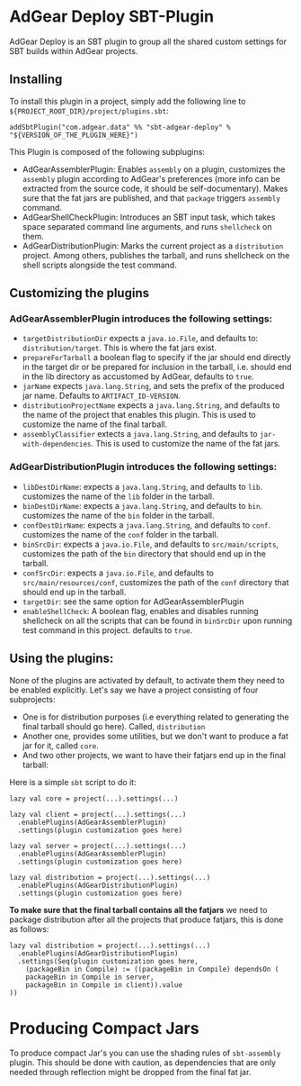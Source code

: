 # AdGear Deploy SBT-Plugin

AdGear Deploy is an SBT plugin to group all the shared custom settings for SBT
builds within AdGear projects.


## Installing

To install this plugin in a project, simply add the following line to
`${PROJECT_ROOT_DIR}/project/plugins.sbt`:

`addSbtPlugin("com.adgear.data" %% "sbt-adgear-deploy" % "${VERSION_OF_THE_PLUGIN_HERE}")`


This Plugin is composed of the following subplugins:

- AdGearAssemblerPlugin: Enables `assembly` on a plugin, customizes the
  `assembly` plugin according to AdGear's preferences (more info can be
  extracted from the source code, it should be self-documentary). Makes sure that
  the fat jars are published, and that `package` triggers `assembly` command.
- AdGearShellCheckPlugin: Introduces an SBT input task, which takes space separated
  command line arguments, and runs `shellcheck` on them.
- AdGearDistributionPlugin: Marks the current project as a `distribution` project.
  Among others, publishes the tarball, and runs shellcheck on the shell scripts
  alongside the test command.

## Customizing the plugins

### AdGearAssemblerPlugin introduces the following settings:

- `targetDistributionDir` expects a `java.io.File`, and defaults to:
  `distribution/target`. This is where the fat jars exist.
- `prepareForTarball` a boolean flag to specify if the jar should end directly in the
   target dir or be prepared for inclusion in the tarball, i.e. should end in the lib
   directory as accustomed by AdGear, defaults to `true`.
- `jarName` expects `java.lang.String`, and sets the prefix of the
   produced jar name. Defaults to `ARTIFACT_ID-VERSION`.
- `distributionProjectName` expects a `java.lang.String`, and defaults to
  the name of the project that enables this plugin. This is used to customize
  the name of the final tarball.
- `assemblyClassifier` extects a `java.lang.String`, and defaults to
  `jar-with-dependencies`. This is used to customize the name of the fat jars.

### AdGearDistributionPlugin introduces the following settings:

- `libDestDirName`: expects a `java.lang.String`, and defaults to `lib`.
  customizes the name of the `lib` folder in the tarball.
- `binDestDirName`: expects a `java.lang.String`, and defaults to `bin`.
  customizes the name of the `bin` folder in the tarball.
- `confDestDirName`: expects a `java.lang.String`, and defaults to `conf`.
  customizes the name of the `conf` folder in the tarball.
- `binSrcDir`: expects a `java.io.File`, and defaults to `src/main/scripts`,
  customizes the path of the `bin` directory that should end up in the tarball.
- `confSrcDir`: expects a `java.io.File`, and defaults to `src/main/resources/conf`,
  customizes the path of the `conf` directory that should end up in the tarball.
- `targetDir`: see the same option for AdGearAssemblerPlugin
- `enableShellCheck`: A boolean flag, enables and disables running shellcheck on all
  the scripts that can be found in `binSrcDir` upon running test command in this project.
  defaults to `true`.

## Using the plugins:

None of the plugins are activated by default, to activate them they need to be enabled
explicitly. Let's say we have a project consisting of four subprojects:
- One is for distribution purposes (i.e everything related to
  generating the final tarball should go here). Called, `distribution`
- Another one, provides some utilities, but we don't want to produce a fat jar for it, called `core`.
- And two other projects, we want to have their fatjars end up in the final tarball:

Here is a simple `sbt` script to do it:

```
lazy val core = project(...).settings(...)

lazy val client = project(...).settings(...)
  .enablePlugins(AdGearAssemblerPlugin)
  .settings(plugin customization goes here)

lazy val server = project(...).settings(...)
  .enablePlugins(AdGearAssemblerPlugin)
  .settings(plugin customization goes here)

lazy val distribution = project(...).settings(...)
  .enablePlugins(AdGearDistributionPlugin)
  .settings(plugin customization goes here)

```

**To make sure that the final tarball contains all the fatjars** we need to package distribution
after all the projects that produce fatjars, this is done as follows:

```
lazy val distribution = project(...).settings(...)
  .enablePlugins(AdGearDistributionPlugin)
  .settings(Seq(plugin customization goes here,
    (packageBin in Compile) := ((packageBin in Compile) dependsOn (
    packageBin in Compile in server,
    packageBin in Compile in client)).value
))
```


# Producing Compact Jars

To produce compact Jar's you can use the shading rules of `sbt-assembly`
plugin. This should be done with caution, as dependencies that are only needed
through reflection might be dropped from the final fat jar.
